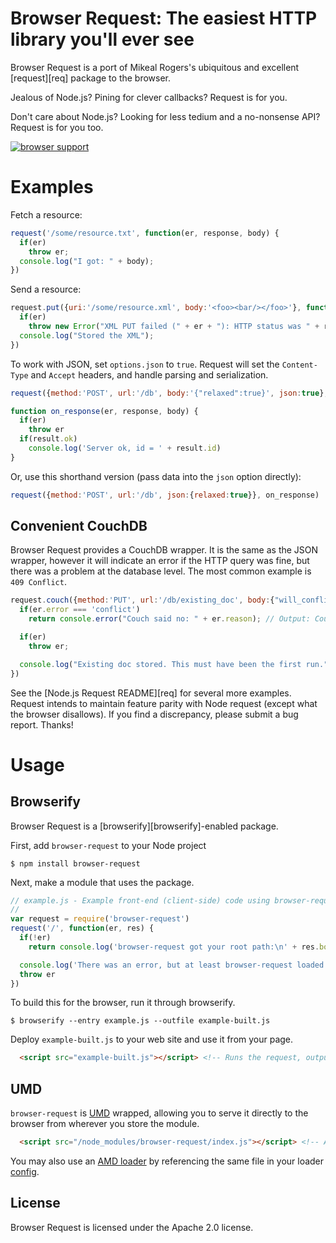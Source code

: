 # Browser Request: The easiest HTTP library you'll ever see

Browser Request is a port of Mikeal Rogers's ubiquitous and excellent [request][req] package to the browser.

Jealous of Node.js? Pining for clever callbacks? Request is for you.

Don't care about Node.js? Looking for less tedium and a no-nonsense API? Request is for you too.

[![browser support](https://ci.testling.com/iriscouch/browser-request.png)](https://ci.testling.com/maxogden/browser-request)

# Examples

Fetch a resource:

```javascript
request('/some/resource.txt', function(er, response, body) {
  if(er)
    throw er;
  console.log("I got: " + body);
})
```

Send a resource:

```javascript
request.put({uri:'/some/resource.xml', body:'<foo><bar/></foo>'}, function(er, response) {
  if(er)
    throw new Error("XML PUT failed (" + er + "): HTTP status was " + response.status);
  console.log("Stored the XML");
})
```

To work with JSON, set `options.json` to `true`. Request will set the `Content-Type` and `Accept` headers, and handle parsing and serialization.

```javascript
request({method:'POST', url:'/db', body:'{"relaxed":true}', json:true}, on_response)

function on_response(er, response, body) {
  if(er)
    throw er
  if(result.ok)
    console.log('Server ok, id = ' + result.id)
}
```

Or, use this shorthand version (pass data into the `json` option directly):

```javascript
request({method:'POST', url:'/db', json:{relaxed:true}}, on_response)
```

## Convenient CouchDB

Browser Request provides a CouchDB wrapper. It is the same as the JSON wrapper, however it will indicate an error if the HTTP query was fine, but there was a problem at the database level. The most common example is `409 Conflict`.

```javascript
request.couch({method:'PUT', url:'/db/existing_doc', body:{"will_conflict":"you bet!"}}, function(er, resp, result) {
  if(er.error === 'conflict')
    return console.error("Couch said no: " + er.reason); // Output: Couch said no: Document update conflict.

  if(er)
    throw er;

  console.log("Existing doc stored. This must have been the first run.");
})
```

See the [Node.js Request README][req] for several more examples. Request intends to maintain feature parity with Node request (except what the browser disallows). If you find a discrepancy, please submit a bug report. Thanks!

# Usage

## Browserify

Browser Request is a [browserify][browserify]-enabled package.

First, add `browser-request` to your Node project

    $ npm install browser-request

Next, make a module that uses the package.

```javascript
// example.js - Example front-end (client-side) code using browser-request via browserify
//
var request = require('browser-request')
request('/', function(er, res) {
  if(!er)
    return console.log('browser-request got your root path:\n' + res.body)

  console.log('There was an error, but at least browser-request loaded and ran!')
  throw er
})
```

To build this for the browser, run it through browserify.

    $ browserify --entry example.js --outfile example-built.js

Deploy `example-built.js` to your web site and use it from your page.

```html
  <script src="example-built.js"></script> <!-- Runs the request, outputs the result to the console -->
```

## UMD

`browser-request` is [UMD](https://github.com/umdjs/umd) wrapped, allowing you to serve it directly to the browser from wherever you store the module.

```html
  <script src="/node_modules/browser-request/index.js"></script> <!-- Assigns the module to window.request -->
```

You may also use an [AMD loader](http://requirejs.org/docs/whyamd.html) by referencing the same file in your loader [config](http://requirejs.org/docs/api.html#config).
    
## License

Browser Request is licensed under the Apache 2.0 license.
